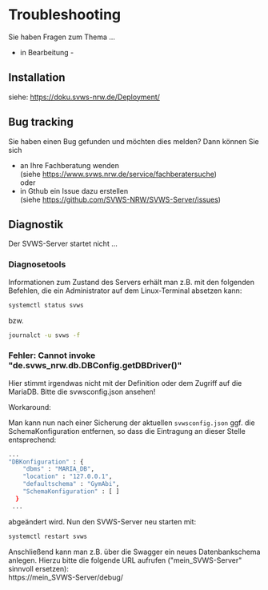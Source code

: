 # Troubleshooting

Sie haben Fragen zum Thema ... 
 
 - in Bearbeitung - 

## Installation

siehe: https://doku.svws-nrw.de/Deployment/ 

## Bug tracking 

Sie haben einen Bug gefunden und möchten dies melden? Dann können Sie sich 
* an Ihre Fachberatung wenden   
(siehe https://www.svws.nrw.de/service/fachberatersuche)   
oder 
* in Gthub ein Issue dazu erstellen  
(siehe https://github.com/SVWS-NRW/SVWS-Server/issues)  

## Diagnostik

Der SVWS-Server startet nicht ...

### Diagnosetools
Informationen zum Zustand des Servers erhält man z.B. mit den folgenden Befehlen, die ein Administrator auf dem Linux-Terminal absetzen kann: 

```bash 
systemctl status svws
```
bzw. 
```bash 
journalct -u svws -f
```

### Fehler: Cannot invoke "de.svws_nrw.db.DBConfig.getDBDriver()"

Hier stimmt irgendwas nicht mit der Definition oder dem Zugriff auf die MariaDB. Bitte die svwsconfig.json ansehen!

Workaround:

Man kann nun nach einer Sicherung der aktuellen ```svwsconfig.json``` ggf. die SchemaKonfiguration entfernen, so dass die Eintragung an dieser Stelle entsprechend: 
```bash 
...
"DBKonfiguration" : {
    "dbms" : "MARIA_DB",
    "location" : "127.0.0.1",
    "defaultschema" : "GymAbi",
    "SchemaKonfiguration" : [ ]
  }
 ... 
 ```
 
abgeändert wird. Nun den SVWS-Server neu starten mit: 

```bash 
systemctl restart svws
```

Anschließend kann man z.B. über die Swagger ein neues Datenbankschema anlegen. Hierzu bitte die folgende URL aufrufen ("mein_SVWS-Server" sinnvoll ersetzen):   
https://mein_SVWS-Server/debug/ 